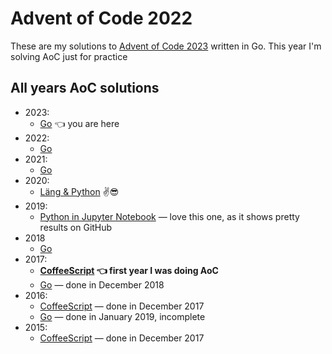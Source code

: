 # Advent of Code 2022

These are my solutions to [Advent of Code 2023](https://adventofcode.com/2023) written in Go.
This year I'm solving AoC just for practice

## All years AoC solutions

* 2023:
  * [Go](https://github.com/metalim/adventofcode.2023.go) 👈 you are here
* 2022:
  * [Go](https://github.com/metalim/adventofcode.2022.go)
* 2021:
  * [Go](https://github.com/metalim/adventofcode.2021.go)
* 2020:
  * [Läng & Python](https://github.com/metalim/adventofcode.2020.lang) ✌😎
* 2019:
  * [Python in Jupyter Notebook](https://github.com/metalim/adventofcode.2019.python) — love this one, as it shows pretty results on GitHub
* 2018
  * [Go](https://github.com/metalim/adventofcode.2018.go)
* 2017:
  * **[CoffeeScript](https://github.com/metalim/adventofcode.2017.coffee) 👈 first year I was doing AoC**
  * [Go](https://github.com/metalim/adventofcode.2017.go) — done in December 2018
* 2016:
  * [CoffeeScript](https://github.com/metalim/adventofcode.2016.coffee) — done in December 2017
  * [Go](https://github.com/metalim/adventofcode.2016.go) — done in January 2019, incomplete
* 2015:
  * [CoffeeScript](https://github.com/metalim/adventofcode.2015.coffee) — done in December 2017
